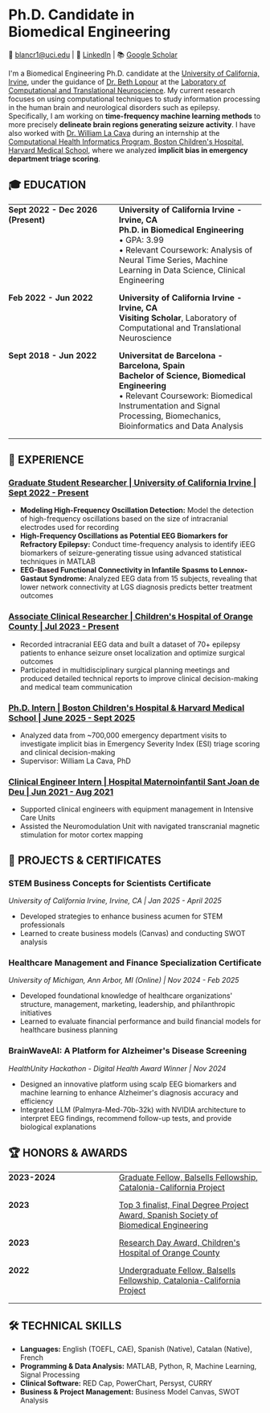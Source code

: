 # Ph.D. Candidate in<br>Biomedical Engineering

📧 blancr1@uci.edu | 🔗 [LinkedIn](https://www.linkedin.com/in/blanca-romero-mila) | 📚 [Google Scholar](https://scholar.google.com/citations?user=S2IpQDgAAAAJ&hl=en&oi=ao)

I'm a Biomedical Engineering Ph.D. candidate at the [University of California, Irvine](https://engineering.uci.edu/dept/bme), under the guidance of [Dr. Beth Lopour](https://engineering.uci.edu/users/beth-lopour) at the [Laboratory of Computational and Translational Neuroscience](https://lopour.eng.uci.edu/). My current research focuses on using computational techniques to study information processing in the human brain and neurological disorders such as epilepsy. Specifically, I am working on **time-frequency machine learning methods** to more precisely **delineate brain regions generating seizure activity**. I have also worked with [Dr. William La Cava](https://cavalab.org/) during an internship at the [Computational Health Informatics Program, Boston Children's Hospital, Harvard Medical School](https://www.chip.org/), where we analyzed **implicit bias in emergency department triage scoring**.

## 🎓 EDUCATION

<table cellpadding="0" cellspacing="0" style="border: 0; width: 100%;">
<tr>
<td style="border: 0; width: 200px; vertical-align: top; padding: 0 20px 15px 0;"><strong>Sept 2022 - Dec 2026<br>(Present)</strong></td>
<td style="border: 0; vertical-align: top; padding: 0 0 15px 0;"><strong>University of California Irvine - Irvine, CA</strong><br>
<strong>Ph.D. in Biomedical Engineering</strong><br>
• GPA: 3.99<br>
• Relevant Coursework: Analysis of Neural Time Series, Machine Learning in Data Science, Clinical Engineering</td>
</tr>
<tr>
<td style="border: 0; width: 200px; vertical-align: top; padding: 0 20px 15px 0;"><strong>Feb 2022 - Jun 2022</strong></td>
<td style="border: 0; vertical-align: top; padding: 0 0 15px 0;"><strong>University of California Irvine - Irvine, CA</strong><br>
<strong>Visiting Scholar</strong>, Laboratory of Computational and Translational Neuroscience</td>
</tr>
<tr>
<td style="border: 0; width: 200px; vertical-align: top; padding: 0 20px 15px 0;"><strong>Sept 2018 - Jun 2022</strong></td>
<td style="border: 0; vertical-align: top; padding: 0 0 15px 0;"><strong>Universitat de Barcelona - Barcelona, Spain</strong><br>
<strong>Bachelor of Science, Biomedical Engineering</strong><br>
• Relevant Coursework: Biomedical Instrumentation and Signal Processing, Biomechanics, Bioinformatics and Data Analysis</td>
</tr>
</table>

## 💼 EXPERIENCE

### [Graduate Student Researcher | University of California Irvine | Sept 2022 - Present](https://lopour.eng.uci.edu/)
- **Modeling High-Frequency Oscillation Detection:** Model the detection of high-frequency oscillations based on the size of intracranial electrodes used for recording
- **High-Frequency Oscillations as Potential EEG Biomarkers for Refractory Epilepsy:** Conduct time-frequency analysis to identify iEEG biomarkers of seizure-generating tissue using advanced statistical techniques in MATLAB
- **EEG-Based Functional Connectivity in Infantile Spasms to Lennox-Gastaut Syndrome:** Analyzed EEG data from 15 subjects, revealing that lower network connectivity at LGS diagnosis predicts better treatment outcomes

### [Associate Clinical Researcher | Children's Hospital of Orange County | Jul 2023 - Present](https://choc.org/neuroscience/)
- Recorded intracranial EEG data and built a dataset of 70+ epilepsy patients to enhance seizure onset localization and optimize surgical outcomes
- Participated in multidisciplinary surgical planning meetings and produced detailed technical reports to improve clinical decision-making and medical team communication

### [Ph.D. Intern | Boston Children's Hospital & Harvard Medical School | June 2025 - Sept 2025](https://www.chip.org/internship/chip-ai-internship)
- Analyzed data from ~700,000 emergency department visits to investigate implicit bias in Emergency Severity Index (ESI) triage scoring and clinical decision-making
- Supervisor: William La Cava, PhD

### [Clinical Engineer Intern | Hospital Maternoinfantil Sant Joan de Deu | Jun 2021 - Aug 2021](https://www.sjdhospitalbarcelona.org/en)
- Supported clinical engineers with equipment management in Intensive Care Units
- Assisted the Neuromodulation Unit with navigated transcranial magnetic stimulation for motor cortex mapping

## 🚀 PROJECTS & CERTIFICATES

### STEM Business Concepts for Scientists Certificate
*University of California Irvine, Irvine, CA | Jan 2025 - April 2025*
- Developed strategies to enhance business acumen for STEM professionals
- Learned to create business models (Canvas) and conducting SWOT analysis

### Healthcare Management and Finance Specialization Certificate
*University of Michigan, Ann Arbor, MI (Online) | Nov 2024 - Feb 2025*
- Developed foundational knowledge of healthcare organizations' structure, management, marketing, leadership, and philanthropic initiatives
- Learned to evaluate financial performance and build financial models for healthcare business planning

### BrainWaveAI: A Platform for Alzheimer's Disease Screening
*HealthUnity Hackathon - Digital Health Award Winner | Nov 2024*
- Designed an innovative platform using scalp EEG biomarkers and machine learning to enhance Alzheimer's diagnosis accuracy and efficiency
- Integrated LLM (Palmyra-Med-70b-32k) with NVIDIA architecture to interpret EEG findings, recommend follow-up tests, and provide biological explanations

## 🏆 HONORS & AWARDS
<table cellpadding="0" cellspacing="0" style="border: 0; width: 100%;">
<tr>
<td style="border: 0; width: 200px; vertical-align: top; padding: 0 20px 15px 0;"><strong>2023-2024</strong></td>
<td style="border: 0; vertical-align: top; padding: 0 0 15px 0;"><a href="https://balsells.eng.uci.edu/graduate-balsells-fellows-2022/">Graduate Fellow, Balsells Fellowship, Catalonia-California Project</a></td>
</tr>
<tr>
<td style="border: 0; width: 200px; vertical-align: top; padding: 0 20px 15px 0;"><strong>2023</strong></td>
<td style="border: 0; vertical-align: top; padding: 0 0 15px 0;"><a href="https://www.ub.edu/portal/web/medicina-ciencies-salut/detall/-/detall/blanca-romero-graduada-en-enginyeria-biomedica-guanya-el-3er-premi-fenin-seib-del-concurs-de-tfg-s">Top 3 finalist, Final Degree Project Award, Spanish Society of Biomedical Engineering</a></td>
</tr>
<tr>
<td style="border: 0; width: 200px; vertical-align: top; padding: 0 20px 15px 0;"><strong>2023</strong></td>
<td style="border: 0; vertical-align: top; padding: 0 0 15px 0;"><a href="https://care.choc.org/three-research-posters-on-biomarkers-and-treatment-of-infantile-spasms-to-be-presented-at-worlds-largest-epilepsy-conference/">Research Day Award, Children's Hospital of Orange County</a></td>
</tr>
<tr>
<td style="border: 0; width: 200px; vertical-align: top; padding: 0 20px 15px 0;"><strong>2022</strong></td>
<td style="border: 0; vertical-align: top; padding: 0 0 15px 0;"><a href="https://balsells.eng.uci.edu/mobility-program-fellows-2021-2022/">Undergraduate Fellow, Balsells Fellowship, Catalonia-California Project</a></td>
</tr>
</table>

## 🛠️ TECHNICAL SKILLS

- **Languages:** English (TOEFL, CAE), Spanish (Native), Catalan (Native), French
- **Programming & Data Analysis:** MATLAB, Python, R, Machine Learning, Signal Processing
- **Clinical Software:** RED Cap, PowerChart, Persyst, CURRY
- **Business & Project Management:** Business Model Canvas, SWOT Analysis
